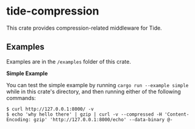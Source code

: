# tide-compression

This crate provides compression-related middleware for Tide.

## Examples

Examples are in the `/examples` folder of this crate.

__Simple Example__

You can test the simple example by running `cargo run --example simple` while in this crate's directory, and then running either of the following commands:

```console
$ curl http://127.0.0.1:8000/ -v
$ echo 'why hello there' | gzip | curl -v --compressed -H 'Content-Encoding: gzip' 'http://127.0.0.1:8000/echo' --data-binary @-
```
